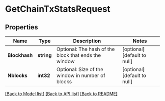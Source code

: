 # GetChainTxStatsRequest

## Properties
Name | Type | Description | Notes
------------ | ------------- | ------------- | -------------
**Blockhash** | **string** | Optional: The hash of the block that ends the window | [optional] [default to null]
**Nblocks** | **int32** | Optional: Size of the window in number of blocks | [optional] [default to null]

[[Back to Model list]](../README.md#documentation-for-models) [[Back to API list]](../README.md#documentation-for-api-endpoints) [[Back to README]](../README.md)

